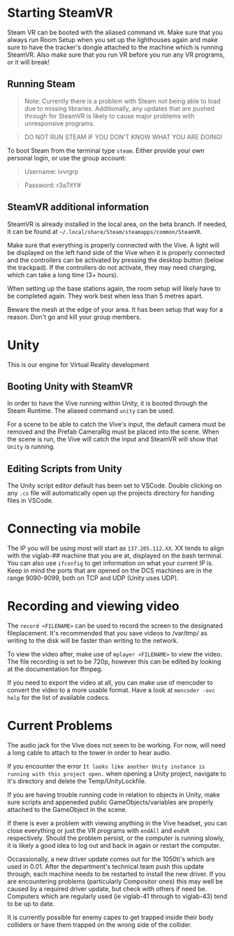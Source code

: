 # Starting SteamVR

Steam VR can be booted with the aliased command `VR`. Make sure that you always run Room Setup when you set up the lighthouses again and make sure to have the tracker's dongle attached to the machine which is running SteamVR. Also make sure that you run VR before you run any VR programs, or it will break!

## Running Steam

> Note: Currently there is a problem with Steam not being able to load due to missing libraries. Additionally, any updates that are pushed through for SteamVR is likely to cause major problems with unresponsive programs.

> DO NOT RUN STEAM IF YOU DON'T KNOW WHAT YOU ARE DOING!

To boot Steam from the terminal type `steam`.
Either provide your own personal login, or use the group account:

> Username: ivvrgrp

> Password: r3a7itY#

## SteamVR additional information

SteamVR is already installed in the local area, on the beta branch. If needed, it can be found at `~/.local/share/Steam/steamapps/common/SteamVR`.

Make sure that everything is properly connected with the Vive. A light will be displayed on the left hand side of the Vive when it is properly connected and the controllers can be activated by pressing the desktop button (below the trackpad). If the controllers do not activate, they may need charging, which can take a long time (3+ hours).

When setting up the base stations again, the room setup will likely have to be completed again. They work best when less than 5 metres apart.

Beware the mesh at the edge of your area. It has been setup that way for a reason. Don't go and kill your group members.

# Unity

This is our engine for Virtual Reality development

## Booting Unity with SteamVR

In order to have the Vive running within Unity, it is booted through the Steam Runtime. The aliased command `unity` can be used.

For a scene to be able to catch the Vive's input, the default camera must be removed and the Prefab CameraRig must be placed into the scene. When the scene is run, the Vive will catch the input and SteamVR will show that `Unity` is running.

## Editing Scripts from Unity

The Unity script editor default has been set to VSCode. Double clicking on any `.cs` file will automatically open up the projects directory for handing files in VSCode.

# Connecting via mobile

The IP you will be using most will start as `137.205.112.XX`. XX tends to align with the viglab-## machine that you are at, displayed on the bash terminal. You can also use `ifconfig` to get information on what your current IP is. Keep in mind the ports that are opened on the DCS machines are in the range 9090-9099, both on TCP and UDP (Unity uses UDP).

# Recording and viewing video

The `record <FILENAME>` can be used to record the screen to the designated fileplacement. It's recommended that you save videos to /var/tmp/ as writing to the disk will be faster than writing to the network.

To view the video after, make use of `mplayer <FILENAME>` to view the video. The file recording is set to be 720p, however this can be edited by looking at the documentation for ffmpeg.

If you need to export the video at all, you can make use of mencoder to convert the video to a more usable format. Have a look at `mencoder -ovc help` for the list of available codecs.

# Current Problems

The audio jack for the Vive does not seem to be working. For now, will need a long cable to attach to the tower in order to hear audio.

If you encounter the error `It looks like another Unity instance is running with this project open.` when opening a Unity project, navigate to it's directory and delete the Temp/UnityLockfile.

If you are having trouble running code in relation to objects in Unity, make sure scripts and appeneded public GameObjects/variables are properly attached to the GameObject in the scene.

If there is ever a problem with viewing anything in the Vive headset, you can close everything or just the VR programs with `endAll` and `endVR` respectively. Should the problem persist, or the computer is running slowly, it is likely a good idea to log out and back in again or restart the computer.

Occassionally, a new driver update comes out for the 1050ti's which are used in 0.01. After the department's technical team push this update through, each machine needs to be restarted to install the new driver. If you are encountering problems (particularly Compositor ones) this may well be caused by a required driver update, but check with others if need be. Computers which are regularly used (ie viglab-41 through to viglab-43) tend to be up to date.

It is currently possible for enemy capes to get trapped inside their body colliders or have them trapped on the wrong side of the collider.
